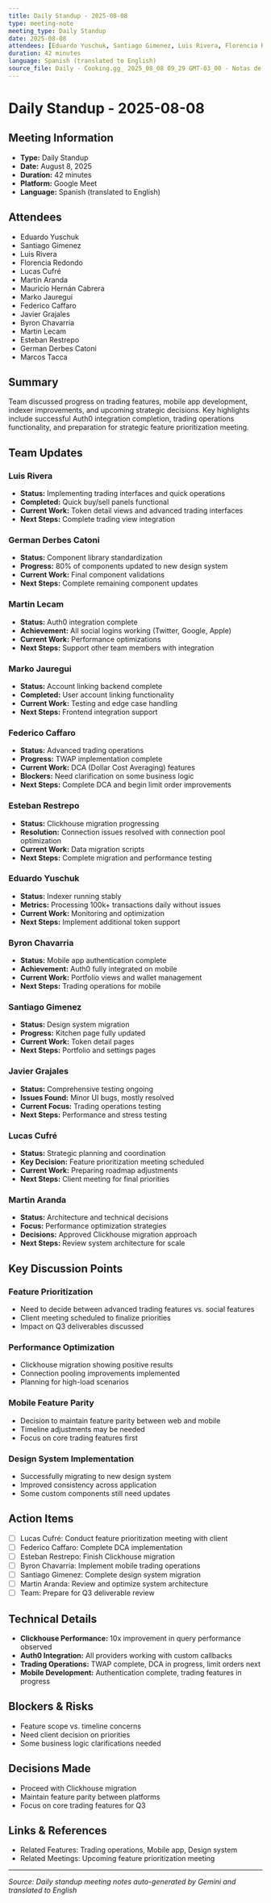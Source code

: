 ```yaml
---
title: Daily Standup - 2025-08-08
type: meeting-note
meeting_type: Daily Standup
date: 2025-08-08
attendees: [Eduardo Yuschuk, Santiago Gimenez, Luis Rivera, Florencia Redondo, Lucas Cufré, Martin Aranda, Mauricio Hernán Cabrera, Marko Jauregui, Federico Caffaro, Javier Grajales, Byron Chavarria, Martin Lecam, Esteban Restrepo, German Derbes Catoni, Marcos Tacca]
duration: 42 minutes
language: Spanish (translated to English)
source_file: Daily - Cooking.gg_ 2025_08_08 09_29 GMT-03_00 - Notas de Gemini.md
---
```


# Daily Standup - 2025-08-08

## Meeting Information
- **Type:** Daily Standup
- **Date:** August 8, 2025
- **Duration:** 42 minutes
- **Platform:** Google Meet
- **Language:** Spanish (translated to English)

## Attendees
- Eduardo Yuschuk
- Santiago Gimenez
- Luis Rivera
- Florencia Redondo
- Lucas Cufré
- Martin Aranda
- Mauricio Hernán Cabrera
- Marko Jauregui
- Federico Caffaro
- Javier Grajales
- Byron Chavarria
- Martin Lecam
- Esteban Restrepo
- German Derbes Catoni
- Marcos Tacca

## Summary
Team discussed progress on trading features, mobile app development, indexer improvements, and upcoming strategic decisions. Key highlights include successful Auth0 integration completion, trading operations functionality, and preparation for strategic feature prioritization meeting.

## Team Updates

### Luis Rivera
- **Status:** Implementing trading interfaces and quick operations
- **Completed:** Quick buy/sell panels functional
- **Current Work:** Token detail views and advanced trading interfaces
- **Next Steps:** Complete trading view integration

### German Derbes Catoni
- **Status:** Component library standardization
- **Progress:** 80% of components updated to new design system
- **Current Work:** Final component validations
- **Next Steps:** Complete remaining component updates

### Martin Lecam
- **Status:** Auth0 integration complete
- **Achievement:** All social logins working (Twitter, Google, Apple)
- **Current Work:** Performance optimizations
- **Next Steps:** Support other team members with integration

### Marko Jauregui
- **Status:** Account linking backend complete
- **Completed:** User account linking functionality
- **Current Work:** Testing and edge case handling
- **Next Steps:** Frontend integration support

### Federico Caffaro
- **Status:** Advanced trading operations
- **Progress:** TWAP implementation complete
- **Current Work:** DCA (Dollar Cost Averaging) features
- **Blockers:** Need clarification on some business logic
- **Next Steps:** Complete DCA and begin limit order improvements

### Esteban Restrepo
- **Status:** Clickhouse migration progressing
- **Resolution:** Connection issues resolved with connection pool optimization
- **Current Work:** Data migration scripts
- **Next Steps:** Complete migration and performance testing

### Eduardo Yuschuk
- **Status:** Indexer running stably
- **Metrics:** Processing 100k+ transactions daily without issues
- **Current Work:** Monitoring and optimization
- **Next Steps:** Implement additional token support

### Byron Chavarria
- **Status:** Mobile app authentication complete
- **Achievement:** Auth0 fully integrated on mobile
- **Current Work:** Portfolio views and wallet management
- **Next Steps:** Trading operations for mobile

### Santiago Gimenez
- **Status:** Design system migration
- **Progress:** Kitchen page fully updated
- **Current Work:** Token detail pages
- **Next Steps:** Portfolio and settings pages

### Javier Grajales
- **Status:** Comprehensive testing ongoing
- **Issues Found:** Minor UI bugs, mostly resolved
- **Current Focus:** Trading operations testing
- **Next Steps:** Performance and stress testing

### Lucas Cufré
- **Status:** Strategic planning and coordination
- **Key Decision:** Feature prioritization meeting scheduled
- **Current Work:** Preparing roadmap adjustments
- **Next Steps:** Client meeting for final priorities

### Martin Aranda
- **Status:** Architecture and technical decisions
- **Focus:** Performance optimization strategies
- **Decisions:** Approved Clickhouse migration approach
- **Next Steps:** Review system architecture for scale

## Key Discussion Points

### Feature Prioritization
- Need to decide between advanced trading features vs. social features
- Client meeting scheduled to finalize priorities
- Impact on Q3 deliverables discussed

### Performance Optimization
- Clickhouse migration showing positive results
- Connection pooling improvements implemented
- Planning for high-load scenarios

### Mobile Feature Parity
- Decision to maintain feature parity between web and mobile
- Timeline adjustments may be needed
- Focus on core trading features first

### Design System Implementation
- Successfully migrating to new design system
- Improved consistency across application
- Some custom components still need updates

## Action Items
- [ ] Lucas Cufré: Conduct feature prioritization meeting with client
- [ ] Federico Caffaro: Complete DCA implementation
- [ ] Esteban Restrepo: Finish Clickhouse migration
- [ ] Byron Chavarria: Implement mobile trading operations
- [ ] Santiago Gimenez: Complete design system migration
- [ ] Martin Aranda: Review and optimize system architecture
- [ ] Team: Prepare for Q3 deliverable review

## Technical Details
- **Clickhouse Performance:** 10x improvement in query performance observed
- **Auth0 Integration:** All providers working with custom callbacks
- **Trading Operations:** TWAP complete, DCA in progress, limit orders next
- **Mobile Development:** Authentication complete, trading features in progress

## Blockers & Risks
- Feature scope vs. timeline concerns
- Need client decision on priorities
- Some business logic clarifications needed

## Decisions Made
- Proceed with Clickhouse migration
- Maintain feature parity between platforms
- Focus on core trading features for Q3

## Links & References
- Related Features: Trading operations, Mobile app, Design system
- Related Meetings: Upcoming feature prioritization meeting

---
*Source: Daily standup meeting notes auto-generated by Gemini and translated to English*